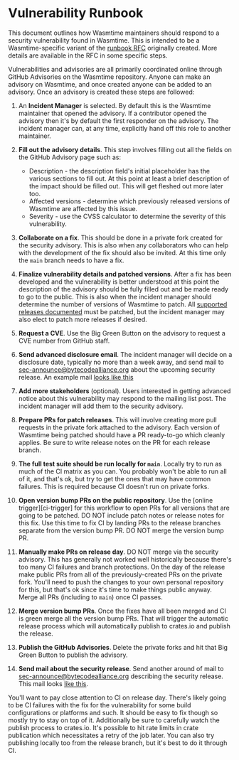# Vulnerability Runbook

This document outlines how Wasmtime maintainers should respond to a security
vulnerability found in Wasmtime. This is intended to be a Wasmtime-specific
variant of the [runbook
RFC](https://github.com/bytecodealliance/rfcs/blob/main/accepted/vulnerability-response-runbook.md)
originally created. More details are available in the RFC in some specific steps.

Vulnerabilities and advisories are all primarily coordinated online through
GitHub Advisories on the Wasmtime repository. Anyone can make an advisory on
Wasmtime, and once created anyone can be added to an advisory. Once an advisory
is created these steps are followed:

1. An **Incident Manager** is selected. By default this is the Wasmtime
   maintainer that opened the advisory. If a contributor opened the advisory
   then it's by default the first responder on the advisory. The incident
   manager can, at any time, explicitly hand off this role to another
   maintainer.

2. **Fill out the advisory details**. This step involves filling out all the
   fields on the GitHub Advisory page such as:

   * Description - the description field's initial placeholder has the various
     sections to fill out. At this point at least a brief description of the
     impact should be filled out. This will get fleshed out more later too.
   * Affected versions - determine which previously released versions of
     Wasmtime are affected by this issue.
   * Severity - use the CVSS calculator to determine the severity of this
     vulnerability.

3. **Collaborate on a fix**. This should be done in a private fork created for
   the security advisory. This is also when any collaborators who can help with
   the development of the fix should also be invited. At this time only the
   `main` branch needs to have a fix.

4. **Finalize vulnerability details and patched versions**. After a fix has been
   developed and the vulnerability is better understood at this point the
   description of the advisory should be fully filled out and be made ready to
   go to the public. This is also when the incident manager should determine the
   number of versions of Wasmtime to patch. All [supported releases
   documented](./stability-release.md) must be patched, but the incident manager
   may also elect to patch more releases if desired.

5. **Request a CVE**. Use the Big Green Button on the advisory to request a CVE
   number from GitHub staff.

6. **Send advanced disclosure email**. The incident manager will decide on a
   disclosure date, typically no more than a week away, and send mail to
   sec-announce@bytecodealliance.org about the upcoming security release. An
   example mail [looks like
   this](https://groups.google.com/a/bytecodealliance.org/g/sec-announce/c/7SjEU_qSE4U/m/Y6baLYkhAgAJ)

7. **Add more stakeholders** (optional). Users interested in getting advanced
   notice about this vulnerability may respond to the mailing list post. The
   incident manager will add them to the security advisory.

8. **Prepare PRs for patch releases**. This will involve creating more pull
   requests in the private fork attached to the advisory. Each version of
   Wasmtime being patched should have a PR ready-to-go which cleanly applies.
   Be sure to write release notes on the PR for each release branch.

9. **The full test suite should be run locally for `main`**. Locally try to run
   as much of the CI matrix as you can. You probably won't be able to run all of
   it, and that's ok, but try to get the ones that may have common failures.
   This is required because CI doesn't run on private forks.

10. **Open version bump PRs on the public repository**. Use the
    [online trigger][ci-trigger] for this workflow to open PRs for all versions
    that are going to be patched. DO NOT include patch notes or release notes
    for this fix. Use this time to fix CI by landing PRs to the release branches
    separate from the version bump PR. DO NOT merge the version bump PR.

11. **Manually make PRs on release day**. DO NOT merge via the security
    advisory. This has generally not worked well historically because there's
    too many CI failures and branch protections. On the day of the release make
    public PRs from all of the previously-created PRs on the private fork.
    You'll need to push the changes to your own personal repository for this,
    but that's ok since it's time to make things public anyway. Merge all PRs
    (including to `main`) once CI passes.

12. **Merge version bump PRs**. Once the fixes have all been merged and CI is
    green merge all the version bump PRs. That will trigger the automatic
    release process which will automatically publish to crates.io and publish
    the release.

13. **Publish the GitHub Advisories**. Delete the private forks and hit that Big
    Green Button to publish the advisory.

14. **Send mail about the security release**. Send another around of mail to
    sec-announce@bytecodealliance.org describing the security release. This mail
    looks [like
    this](https://groups.google.com/a/bytecodealliance.org/g/sec-announce/c/7SjEU_qSE4U/m/zjW9fWlcAAAJ).

You'll want to pay close attention to CI on release day. There's likely going to
be CI failures with the fix for the vulnerability for some build configurations
or platforms and such. It should be easy to fix though so mostly try to stay on
top of it. Additionally be sure to carefully watch the publish process to
crates.io. It's possible to hit rate limits in crate publication which
necessitates a retry of the job later. You can also try publishing locally too
from the release branch, but it's best to do it through CI.
